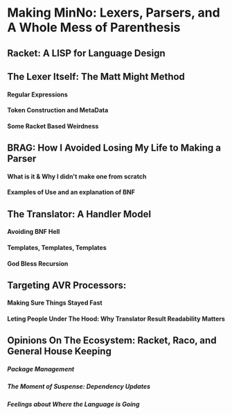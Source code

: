 # Making MinNo: Lexers, Parsers, and A Whole Mess of Parenthesis

## Racket: A LISP for Language Design

## The Lexer Itself: The Matt Might Method
#### Regular Expressions
#### Token Construction and MetaData
#### Some Racket Based Weirdness

## BRAG: How I Avoided Losing My Life to Making a Parser
#### What is it & Why I didn't make one from scratch
#### Examples of Use and an explanation of BNF

## The Translator: A Handler Model
#### Avoiding BNF Hell
#### Templates, Templates, Templates
#### God Bless Recursion

## Targeting AVR Processors:
#### Making Sure Things Stayed Fast
#### Leting People Under The Hood: Why Translator Result Readability Matters

## Opinions On The Ecosystem: Racket, Raco, and General House Keeping
##### Package Management
##### The Moment of Suspense: Dependency Updates
##### Feelings about Where the Language is Going

